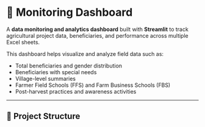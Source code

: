 # 🌾 Monitoring Dashboard

A **data monitoring and analytics dashboard** built with **Streamlit** to track agricultural project data, beneficiaries, and performance across multiple Excel sheets.

This dashboard helps visualize and analyze field data such as:
- Total beneficiaries and gender distribution
- Beneficiaries with special needs
- Village-level summaries
- Farmer Field Schools (FFS) and Farm Business Schools (FBS)
- Post-harvest practices and awareness activities

---

## 📂 Project Structure

